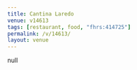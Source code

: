 ```yaml
---
title: Cantina Laredo
venue: v14613
tags: [restaurant, food, "fhrs:414725"]
permalink: /v/14613/
layout: venue
---
```

null